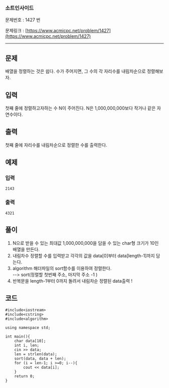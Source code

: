 ### 소트인사이드 ###

문제번호 : 1427 번

문제링크 : [https://www.acmicpc.net/problem/1427](https://www.acmicpc.net/problem/1427)

----------

## 문제 ##

배열을 정렬하는 것은 쉽다. 수가 주어지면, 그 수의 각 자리수를 내림차순으로 정렬해보자.


## 입력 ##

첫째 줄에 정렬하고자하는 수 N이 주어진다. N은 1,000,000,000보다 작거나 같은 자연수이다.


## 출력 ##

첫째 줄에 자리수를 내림차순으로 정렬한 수를 출력한다.


## 예제 ##
### 입력 ###

	2143


### 출력 ###

	4321


## 풀이 ##
1. N으로 받을 수 있는 최대값  1,000,000,000을 담을 수 있는 char형 크기가 10인 배열을 만든다. 
2. 내림차수 정렬할 수를 입력받고 각각의 값을 data[0]부터 data[length-1]까지 담는다.
3. algorithm 해더파일의 sort함수를 이용하여 정렬한다.   
		--> sort(정렬할 첫번째 주소, 마지막 주소 -1 )
4. 반복문을 length-1부터 0까지 돌려서 내림차순 정렬된 data출력 !




## 코드 ##

		
	#include<iostream>
	#include<cstring>
	#include<algorithm>

	using namespace std;
	
	int main(){
		char data[10];
		int i, len;
		cin >> data;
		len = strlen(data);
		sort(data, data + len);
		for (i = len-1; i >=0; i--){
			cout << data[i];
		}
		return 0;
	}
	
	
	
	
